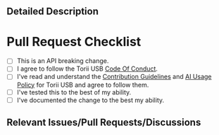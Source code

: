 <!-- markdownlint-disable MD041 -->
<!-- Filling out this template is mandatory -->

<!-- =========================== -->
<!-- DO NOT EDIT ABOVE THIS LINE -->
<!-- =========================== -->

## Detailed Description

<!--
	Explain the details and and possible context for this change.

	* Is it a new feature?
	* What problem(s) does it solve?
	* How does this solve them?
	* Are there any known or expected side-effects to this change?

	Please provide enough information so that others who may not be as deeply familiar
	with the specific changes you're working on can review the pull request.

	The commit messages to this are considered supplementary and not a replacement for
	the description here.

	Delete this comment itself and replace it with your description.
-->

# Pull Request Checklist
<!-- These are *required* -->

* [ ] This is an API breaking change. <!-- Check this box only if this is a breaking change -->
* [ ] I agree to follow the Torii USB [Code Of Conduct].
* [ ] I've read and understand the [Contribution Guidelines] and [AI Usage Policy] for Torii USB and agree to follow them.
* [ ] I've tested this to the best of my ability.
* [ ] I've documented the change to the best my ability.

## Relevant Issues/Pull Requests/Discussions

<!--
	Delete this comment and ink to any relevant issues, pull requests, or discussions here,
	if there are no relevant issues, pull requests, or discussions, then delete this comment
	and the heading above.

	Some examples:

		If it fixes an issue:

			- fixes #XXXX

		If it depends on another PR:

			- needs #XXXX

		If it references a discussion:

			- [discussions/XXXXX](https://github.com/shrine-maiden-heavy-industries/sol/discussions/XXXXX)
-->

<!-- =========================== -->
<!-- DO NOT EDIT BELOW THIS LINE -->
<!-- =========================== -->

[Code Of Conduct]: https://github.com/shrine-maiden-heavy-industries/sol/blob/main/CODE_OF_CONDUCT.md
[Contribution Guidelines]: https://github.com/shrine-maiden-heavy-industries/sol/blob/main/CONTRIBUTING.md
[AI Usage Policy]: https://github.com/shrine-maiden-heavy-industries/sol/blob/main/CONTRIBUTING.md#ai-usage-policy
